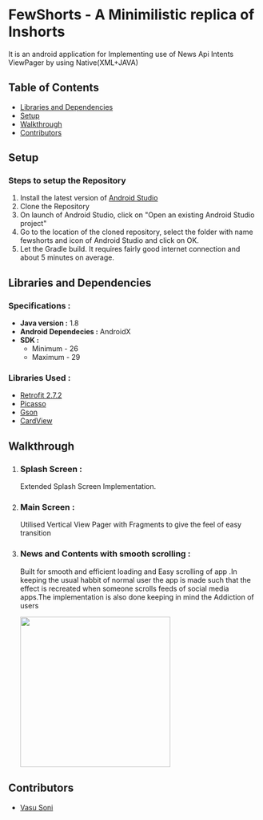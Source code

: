 # FewShorts - A Minimilistic replica of Inshorts


It is an android application for Implementing use of News Api Intents ViewPager by using Native(XML+JAVA) 

## Table of Contents
* [Libraries and Dependencies](#librariesanddependencies)
* [Setup](#setup)
* [Walkthrough](#walkthrough)
* [Contributors](#contributors)

## Setup
### Steps to setup the Repository
1. Install the latest version of [Android Studio](https://developer.android.com/studio)
2. Clone the Repository
3. On launch of Android Studio, click on "Open an existing Android Studio project"
4. Go to the location of the cloned repository, select the folder with name fewshorts and icon of Android Studio and click on OK.
5. Let the Gradle build. It requires fairly good internet connection and about 5 minutes on average.

## Libraries and Dependencies
### Specifications :
* **Java version :** 1.8
* **Android Dependecies :** AndroidX
* **SDK :**
  * Minimum - 26
  * Maximum - 29

### Libraries Used :
* [Retrofit 2.7.2](https://square.github.io/retrofit/)
* [Picasso](https://square.github.io/picasso/)
* [Gson](https://github.com/google/gson)
* [CardView](https://developer.android.com/reference/android/support/v7/widget/CardView)

## Walkthrough
1. ### Splash Screen : 
    Extended Splash Screen Implementation.
    
    
    
2. ### Main Screen : 
    Utilised Vertical View Pager with Fragments to give the feel of easy transition
    
    
    
3. ### News and Contents with smooth scrolling :
    Built for smooth and efficient loading and Easy scrolling of app .In keeping the usual habbit of normal user the app is made such that the effect is recreated when someone scrolls feeds of social media apps.The implementation is also done keeping in mind the Addiction of users   
    
    <img src="" width="300">
    

 
## Contributors
* [Vasu Soni](https://github.com/TreavVasu)
